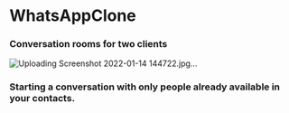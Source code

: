 # WhatsAppClone
### Conversation rooms for two clients
![Uploading Screenshot 2022-01-14 144722.jpg…]()

### Starting a conversation with only people already available in your contacts.

